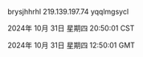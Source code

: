 brysjhhrhl 219.139.197.74 yqqlmgsycl

2024年 10月 31日 星期四 20:50:01 CST

2024年 10月 31日 星期四 12:50:01 GMT
